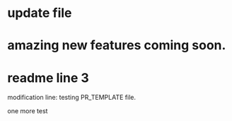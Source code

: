 # update file
# amazing new features coming soon.


# readme line 3

modification line: 
testing PR_TEMPLATE file.

one more test